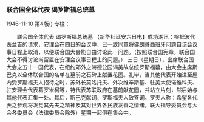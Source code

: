 ### 联合国全体代表  谒罗斯福总统墓

1946-11-10
第4版()
专栏：

　　联合国全体代表
    谒罗斯福总统墓
    【新华社延安六日电】成功湖讯：根据波代表兰吉的请求，安理会在四日的会议中，已一致同意将佛朗哥西班牙问题自该会议事日程上取消，以便联合国大会能自由讨论此一问题。（按照联合国宪章，联合国大会不得讨论尚留置在安理会议事日程上的问题。）
    三日（星期日），出席联合国大会之五十一国代表，在纽约郊外之海德公园谒美故总统罗斯福墓，由大会主席斯巴克以全体联合国的名单在墓前之石碑上献置花圈。礼毕，当其他代表开始进至屋内受罗斯福夫人招待之时，苏外长莫洛托夫、外次维辛斯基、驻美大使诺维科夫、驻安理会代表葛罗米柯等，特代表苏联政府在墓前献花圈，并站立片刻，然后始与其他代表汇集一处。其后，斯巴克献词，罗斯福夫人致答词。罗夫人称：希望各代表之参观将发觉其先夫之精神及其对世界各民族友善之情绪。联大指导委员会与大会各委员会（法律委员会除外）星期一起俱在集会中。
